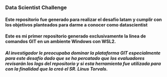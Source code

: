 ### Data Scientist Challenge
#### Este repositorio fue generado para realizar el desafío latam y cumplir con los objetivos planteados para darme a conocer como datascientist

#### Este es mi primer repositorio generado exclusivamente la linea de comandos GIT en un ambiente Windows con WSL2.



##### Al investigador le preocupaba dominar la plataforma GIT especialmente para este desafío dado que se ha percatado que los evaluadores revisarán los logs del repositorio y si esta herramienta fue utilizada para con la finalidad que la creó el SR. Linus Torvals.


